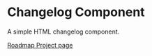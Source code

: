 # Changelog Component

A simple HTML changelog component.

[Roadmap Project page](https://roadmap.sh/projects/changelog-component)
